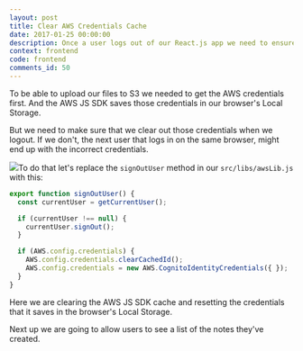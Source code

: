 ```yaml
---
layout: post
title: Clear AWS Credentials Cache
date: 2017-01-25 00:00:00
description: Once a user logs out of our React.js app we need to ensure that we clear the AWS SDK temporary credentials. To do this we are going to call the AWS.config.credentials.clearCachedId method in our App component.
context: frontend
code: frontend
comments_id: 50
---
```


To be able to upload our files to S3 we needed to get the AWS credentials first. And the AWS JS SDK saves those credentials in our browser's Local Storage.

But we need to make sure that we clear out those credentials when we logout. If we don't, the next user that logs in on the same browser, might end up with the incorrect credentials.

<img class="code-marker" src="{{ site.url }}/assets/s.png" />To do that let's replace the `signOutUser` method in our `src/libs/awsLib.js` with this:

``` javascript
export function signOutUser() {
  const currentUser = getCurrentUser();

  if (currentUser !== null) {
    currentUser.signOut();
  }

  if (AWS.config.credentials) {
    AWS.config.credentials.clearCachedId();
    AWS.config.credentials = new AWS.CognitoIdentityCredentials({ });
  }
}
```

Here we are clearing the AWS JS SDK cache and resetting the credentials that it saves in the browser's Local Storage.

Next up we are going to allow users to see a list of the notes they've created.
